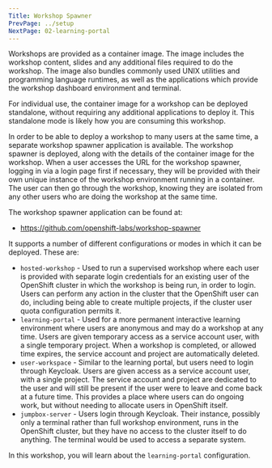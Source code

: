 ```yaml
---
Title: Workshop Spawner
PrevPage: ../setup
NextPage: 02-learning-portal
---
```


Workshops are provided as a container image. The image includes the workshop content, slides and any additional files required to do the workshop. The image also bundles commonly used UNIX utilities and programming language runtimes, as well as the applications which provide the workshop dashboard environment and terminal.

For individual use, the container image for a workshop can be deployed standalone, without requiring any additional applications to deploy it. This standalone mode is likely how you are consuming this workshop.

In order to be able to deploy a workshop to many users at the same time, a separate workshop spawner application is available. The workshop spawner is deployed, along with the details of the container image for the workshop. When a user accesses the URL for the workshop spawner, logging in via a login page first if necessary, they will be provided with their own unique instance of the workshop environment running in a container. The user can then go through the workshop, knowing they are isolated from any other users who are doing the workshop at the same time.

The workshop spawner application can be found at:

* https://github.com/openshift-labs/workshop-spawner

It supports a number of different configurations or modes in which it can be deployed. These are:

* `hosted-workshop` - Used to run a supervised workshop where each user is provided with separate login credentials for an existing user of the OpenShift cluster in which the workshop is being run, in order to login. Users can perform any action in the cluster that the OpenShift user can do, including being able to create multiple projects, if the cluster user quota configuration permits it.
* `learning-portal` - Used for a more permanent interactive learning environment where users are anonymous and may do a workshop at any time. Users are given temporary access as a service account user, with a single temporary project. When a workshop is completed, or allowed time expires, the service account and project are automatically deleted.
* `user-workspace` - Similar to the learning portal, but users need to login through Keycloak. Users are given access as a service account user, with a single project. The service account and project are dedicated to the user and will still be present if the user were to leave and come back at a future time. This provides a place where users can do ongoing work, but without needing to allocate users in OpenShift itself.
* `jumpbox-server` - Users login through Keycloak. Their instance, possibly only a terminal rather than full workshop environment, runs in the OpenShift cluster, but they have no access to the cluster itself to do anything. The terminal would be used to access a separate system.

In this workshop, you will learn about the `learning-portal` configuration.
